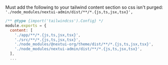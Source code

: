Must add the following to your tailwind content section so css isn't purged:
`'./node_modules/nextui-admin/dist/**/*.{js,ts,jsx,tsx}',`

```javascript
/** @type {import('tailwindcss').Config} */
module.exports = {
  content: [
    './app/**/*.{js,ts,jsx,tsx}',
    './src/**/*.{js,ts,jsx,tsx}',
    './node_modules/@nextui-org/theme/dist/**/*.{js,ts,jsx,tsx}',
    './node_modules/nextui-admin/dist/**/*.{js,ts,jsx,tsx}',
  ],
  ...
```

